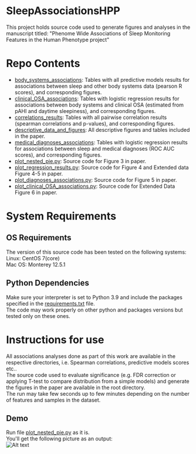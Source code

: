 # SleepAssociationsHPP
This project holds source code used to generate figures and analyses in the manuscript titled: "Phenome Wide Associations of Sleep Monitoring Features in the Human Phenotype project"

# Repo Contents
- [body_systems_associations](./body_systems_associations): Tables with all predictive models results for associations between sleep and other body systems data (pearson R scores), and corresponding figures.
- [clinical_OSA_associations](./clinical_OSA_associations): Tables with logistic regression results for associations between body systems and clinical OSA (estimated from pAHI and daytime sleepiness), and corresponding figures.
- [correlations_results](./correlations_results): Tables with all pairwise correlation results (spearman correlations and p-values), and corresponding figures.
- [descriptive_data_and_figures](./descriptive_data_and_figures): All descriptive figures and tables included in the paper.
- [medical_diagnoses_associations](./medical_diagnoses_associations): Tables with logistic regression results for associations between sleep and medical diagnoses (ROC AUC scores), and corresponding figures.
- [plot_nested_pie.py](./plot_nested_pie.py): Source code for Figure 3 in paper.
- [plot_regression_results.py](./plot_regression_results.py): Source code for Figure 4 and Extended data Figure 4-5 in paper.
- [plot_diagnoses_associations.py](./plot_diagnoses_associations.py): Source code for Figure 5 in paper.
- [plot_clinical_OSA_associations.py](./plot_clinical_OSA_associations.py): Source code for Extended Data Figure 6 in paper.

# System Requirements
## OS Requirements
The version of this source code has been tested on the following systems:   
Linux: CentOS 7(core)  
Mac OS: Monterey 12.5.1   

## Python Dependencies
Make sure your interpreter is set to Python 3.9 and include the packages specified in the [requirements.txt](./requirements.txt) file.    
The code may work properly on other python and packages versions but tested only on these ones.   

# Instructions for use
All associations analyses done as part of this work are available in the respective directories, i.e. Spearman correlations, predictive models scores etc..    
The source code used to evaluate significance (e.g. FDR correction or applying T-test to compare distribution from a simple models) and generate the figures in the paper are available in the root directory.     
The run may take few seconds up to few minutes depending on the number of features and samples in the dataset.   

## Demo
Run file [plot_nested_pie.py](./plot_nested_pie.py) as it is.   
You'll get the following picture as an output:   
![Alt text](./correlations_results/nested_pie-correlations.png)
